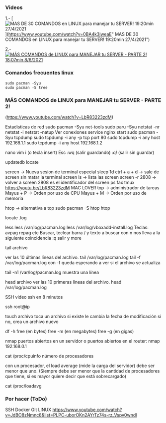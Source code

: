 ### Videos
 
1.- 
[![MAS DE 30 COMANDOS en LINUX para manejar tu SERVER! 19:20min 27/4/2021](http://img.youtube.com/vi/0BA4k3jweaE/0.jpg)](https://www.youtube.com/watch?v=0BA4k3jweaE" MAS DE 30 COMANDOS en LINUX para manejar tu SERVER! 19:20min 27/4/2021")

2.- 
[![MÁS COMANDOS de LINUX para MANEJAR tu SERVER - PARTE 2! 18:07min 8/6/2021](http://img.youtube.com/vi/LbR83223zdM/0.jpg)](http://www.youtube.com/watch?v=LbR83223zdM "MÁS COMANDOS de LINUX para MANEJAR tu SERVER - PARTE 2! 18:07min 8/6/2021")



### Comandos frecuentes linux
```console
sudo pacman -Syu
sudo pacman -S tree
```
### MÁS COMANDOS de LINUX para MANEJAR tu SERVER - PARTE 2!

(https://www.youtube.com/watch?v=LbR83223zdM)

Estadisticas de red
sudo pacman -Syu net-tools
sudo paru -Syu
netstat -nr
netstat -i
netstat -natup
Ver conexiones
service nginx start
sudo pacman -Syu tcpdump
sudo tcpdump -i any -p tcp port 80
sudo tcpdump -i any host   192.168.1.1
sudo tcpdump -i any host   192.168.1.2  

nano
vim
i (o tecla insert)
Esc
:wq (salir guardando)
:q! (salir sin guardar)

updatedb
locate

screen -> Nueva sesion de terminal especial
sleep 1d
ctrl + a + d -> sale de screen sin matar la terminal
screen ls -> lista las screen
screen -r 2808 -> volver a screen 2808 es el identificador del screen
ps fax
tmux
https://youtu.be/LbR83223zdM
MAC LOVER
top -> administrador de tareas 
Mayus + P -> Orden por uso de CPU
Mayus + M -> Orden por uso de memoria

htop -> alternativa a top 
sudo pacman -S htop
htop

locate .log

less
less /var/log/pacman.log
less /var/log/vboxadd-install.log
Teclas: avpag repag etc
Buscar, teclear barra / y texto a buscar
con n nos lleva a la siguiente coincidencia
:q salir
y 
more

tail archivo

ver las 10 últimas líneas del archivo.
tail /var/log/pacman.log
tail -f /var/log/pacman.log
con -f queda esperando a ver si el archivo se actualiza

tail -n1 /var/log/pacman.log
muestra una línea

head archivo
ver las 10 primeras líneas del archivo.
head /var/log/pacman.log

SSH 
video ssh en 8 minutos

ssh root@ip 

touch archivo
toca un archivo si existe le cambia la fecha de modificación
si no, crea un archivo nuevo

df -h
free   (en bytes)
free -m (en megabytes)
free -g (en gigas)

nmap puertos abiertos en un servidor
o puertos abiertos en el router:
nmap 192.168.0.1

cat /proc/cpuinfo
número de procesadores

con un procesador, el
load average (mide la carga del servidor) debe ser menor que uno. (Siempre debe ser menor que la cantidad de procesadores que tiene, si es mayor quiere decir que está sobrecargado)

cat /proc/loadavg

### Por hacer (ToDo)
SSH
Docker
Git
LINUX
https://www.youtube.com/watch?v=JdBO8zNmnc8&list=PLPC-uborOKn2AYrTz74s-rz_Vspv0wndl

